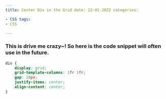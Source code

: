 ```yaml
---
title: Center Div in the Grid date: 22-01-2022 categories:

- CSS tags:
- CSS

---
```


### This is drive me crazy~! So here is the code snippet will often use in the future.

```css
div {
    display: grid;
    grid-template-columns: 1fr 1fr;
    gap: 20px;
    justify-items: center;
    align-content: center;
}

```